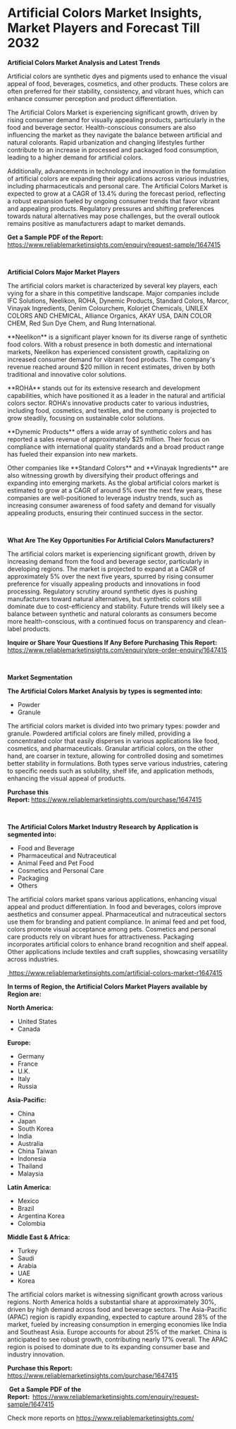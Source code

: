 <p><h1>Artificial Colors Market Insights, Market Players and Forecast Till 2032</h1></p><p><strong>Artificial Colors Market Analysis and Latest Trends</strong></p>
<p><p>Artificial colors are synthetic dyes and pigments used to enhance the visual appeal of food, beverages, cosmetics, and other products. These colors are often preferred for their stability, consistency, and vibrant hues, which can enhance consumer perception and product differentiation.</p><p>The Artificial Colors Market is experiencing significant growth, driven by rising consumer demand for visually appealing products, particularly in the food and beverage sector. Health-conscious consumers are also influencing the market as they navigate the balance between artificial and natural colorants. Rapid urbanization and changing lifestyles further contribute to an increase in processed and packaged food consumption, leading to a higher demand for artificial colors.</p><p>Additionally, advancements in technology and innovation in the formulation of artificial colors are expanding their applications across various industries, including pharmaceuticals and personal care. The Artificial Colors Market is expected to grow at a CAGR of 13.4% during the forecast period, reflecting a robust expansion fueled by ongoing consumer trends that favor vibrant and appealing products. Regulatory pressures and shifting preferences towards natural alternatives may pose challenges, but the overall outlook remains positive as manufacturers adapt to market demands.</p></p>
<p><strong>Get a Sample PDF of the Report:&nbsp;</strong> <a href="https://www.reliablemarketinsights.com/enquiry/request-sample/1647415?utm_campaign=3014&utm_medium=2&utm_source=Github&utm_content=ia&utm_term=02042025&utm_id=artificial-colors">https://www.reliablemarketinsights.com/enquiry/request-sample/1647415</a></p>
<p>&nbsp;</p>
<p><strong>Artificial Colors Major Market Players</strong></p>
<p><p>The artificial colors market is characterized by several key players, each vying for a share in this competitive landscape. Major companies include IFC Solutions, Neelikon, ROHA, Dynemic Products, Standard Colors, Marcor, Vinayak Ingredients, Denim Colourchem, Kolorjet Chemicals, UNILEX COLORS AND CHEMICAL, Alliance Organics, AKAY USA, DAIN COLOR CHEM, Red Sun Dye Chem, and Rung International.</p><p>**Neelikon** is a significant player known for its diverse range of synthetic food colors. With a robust presence in both domestic and international markets, Neelikon has experienced consistent growth, capitalizing on increased consumer demand for vibrant food products. The company's revenue reached around $20 million in recent estimates, driven by both traditional and innovative color solutions.</p><p>**ROHA** stands out for its extensive research and development capabilities, which have positioned it as a leader in the natural and artificial colors sector. ROHA's innovative products cater to various industries, including food, cosmetics, and textiles, and the company is projected to grow steadily, focusing on sustainable color solutions.</p><p>**Dynemic Products** offers a wide array of synthetic colors and has reported a sales revenue of approximately $25 million. Their focus on compliance with international quality standards and a broad product range has fueled their expansion into new markets.</p><p>Other companies like **Standard Colors** and **Vinayak Ingredients** are also witnessing growth by diversifying their product offerings and expanding into emerging markets. As the global artificial colors market is estimated to grow at a CAGR of around 5% over the next few years, these companies are well-positioned to leverage industry trends, such as increasing consumer awareness of food safety and demand for visually appealing products, ensuring their continued success in the sector.</p></p>
<p>&nbsp;</p>
<p><strong>What Are The Key Opportunities For Artificial Colors Manufacturers?</strong></p>
<p><p>The artificial colors market is experiencing significant growth, driven by increasing demand from the food and beverage sector, particularly in developing regions. The market is projected to expand at a CAGR of approximately 5% over the next five years, spurred by rising consumer preference for visually appealing products and innovations in food processing. Regulatory scrutiny around synthetic dyes is pushing manufacturers toward natural alternatives, but synthetic colors still dominate due to cost-efficiency and stability. Future trends will likely see a balance between synthetic and natural colorants as consumers become more health-conscious, with a continued focus on transparency and clean-label products.</p></p>
<p><strong>Inquire or Share Your Questions If Any Before Purchasing This Report:</strong> <a href="https://www.reliablemarketinsights.com/enquiry/pre-order-enquiry/1647415?utm_campaign=3014&utm_medium=2&utm_source=Github&utm_content=ia&utm_term=02042025&utm_id=artificial-colors">https://www.reliablemarketinsights.com/enquiry/pre-order-enquiry/1647415</a></p>
<p>&nbsp;</p>
<p><strong>Market Segmentation</strong></p>
<p><strong>The Artificial Colors Market Analysis by types is segmented into:</strong></p>
<p><ul><li>Powder</li><li>Granule</li></ul></p>
<p><p>The artificial colors market is divided into two primary types: powder and granule. Powdered artificial colors are finely milled, providing a concentrated color that easily disperses in various applications like food, cosmetics, and pharmaceuticals. Granular artificial colors, on the other hand, are coarser in texture, allowing for controlled dosing and sometimes better stability in formulations. Both types serve various industries, catering to specific needs such as solubility, shelf life, and application methods, enhancing the visual appeal of products.</p></p>
<p><strong>Purchase this Report:&nbsp;</strong><a href="https://www.reliablemarketinsights.com/purchase/1647415?utm_campaign=3014&utm_medium=2&utm_source=Github&utm_content=ia&utm_term=02042025&utm_id=artificial-colors">https://www.reliablemarketinsights.com/purchase/1647415</a></p>
<p>&nbsp;</p>
<p><strong>The Artificial Colors Market Industry Research by Application is segmented into:</strong></p>
<p><ul><li>Food and Beverage</li><li>Pharmaceutical and Nutraceutical</li><li>Animal Feed and Pet Food</li><li>Cosmetics and Personal Care</li><li>Packaging</li><li>Others</li></ul></p>
<p><p>The artificial colors market spans various applications, enhancing visual appeal and product differentiation. In food and beverages, colors improve aesthetics and consumer appeal. Pharmaceutical and nutraceutical sectors use them for branding and patient compliance. In animal feed and pet food, colors promote visual acceptance among pets. Cosmetics and personal care products rely on vibrant hues for attractiveness. Packaging incorporates artificial colors to enhance brand recognition and shelf appeal. Other applications include textiles and craft supplies, showcasing versatility across industries.</p></p>
<p><a href="https://www.reliablemarketinsights.com/artificial-colors-market-r1647415?utm_campaign=3014&utm_medium=2&utm_source=Github&utm_content=ia&utm_term=02042025&utm_id=artificial-colors">&nbsp;https://www.reliablemarketinsights.com/artificial-colors-market-r1647415</a></p>
<p><strong>In terms of Region, the Artificial Colors Market Players available by Region are:</strong></p>
<p>
    <p> <strong> North America: </strong>
        <ul>
            <li>United States</li>
            <li>Canada</li>
        </ul>
        </p> 
    <p> <strong> Europe: </strong>
        <ul>
            <li>Germany</li>
            <li>France</li>
            <li>U.K.</li>
            <li>Italy</li>
            <li>Russia</li>
        </ul>
        </p> 
    <p> <strong> Asia-Pacific: </strong>
        <ul>
            <li>China</li>
            <li>Japan</li>
            <li>South Korea</li>
            <li>India</li>
            <li>Australia</li>
            <li>China Taiwan</li>
            <li>Indonesia</li>
            <li>Thailand</li>
            <li>Malaysia</li>
        </ul>
        </p> 
    <p> <strong> Latin America: </strong>
        <ul>
            <li>Mexico</li>
            <li>Brazil</li>
            <li>Argentina Korea</li>
            <li>Colombia</li>
        </ul>
        </p> 
    <p> <strong> Middle East & Africa: </strong>
        <ul>
            <li>Turkey</li>
            <li>Saudi</li>
            <li>Arabia</li>
            <li>UAE</li>
            <li>Korea</li>
        </ul>
    </p>
    </p>
<p><p>The artificial colors market is witnessing significant growth across various regions. North America holds a substantial share at approximately 30%, driven by high demand across food and beverage sectors. The Asia-Pacific (APAC) region is rapidly expanding, expected to capture around 28% of the market, fueled by increasing consumption in emerging economies like India and Southeast Asia. Europe accounts for about 25% of the market. China is anticipated to see robust growth, contributing nearly 17% overall. The APAC region is poised to dominate due to its expanding consumer base and industry innovation.</p></p>
<p><strong>Purchase this Report: </strong><a href="https://www.reliablemarketinsights.com/purchase/1647415?utm_campaign=3014&utm_medium=2&utm_source=Github&utm_content=ia&utm_term=02042025&utm_id=artificial-colors">https://www.reliablemarketinsights.com/purchase/1647415</a></p>
<p>&nbsp;<strong>Get a Sample PDF of the Report:&nbsp;&nbsp;</strong><a href="https://www.reliablemarketinsights.com/enquiry/request-sample/1647415?utm_campaign=3014&utm_medium=2&utm_source=Github&utm_content=ia&utm_term=02042025&utm_id=artificial-colors">https://www.reliablemarketinsights.com/enquiry/request-sample/1647415</a></p>
<p><strong></strong></p>
<p>Check more reports on <a href="https://www.reliablemarketinsights.com/?utm_campaign=3014&utm_medium=2&utm_source=Github&utm_content=ia&utm_term=02042025&utm_id=artificial-colors">https://www.reliablemarketinsights.com/</a></p>